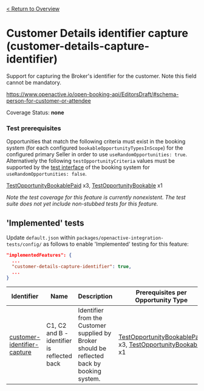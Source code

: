 [< Return to Overview](../../README.md)
# Customer Details identifier capture (customer-details-capture-identifier)

Support for capturing the Broker's identifier for the customer. Note this field cannot be mandatory.


https://www.openactive.io/open-booking-api/EditorsDraft/#schema-person-for-customer-or-attendee

Coverage Status: **none**
### Test prerequisites
Opportunities that match the following criteria must exist in the booking system (for each configured `bookableOpportunityTypesInScope`) for the configured primary Seller in order to use `useRandomOpportunities: true`. Alternatively the following `testOpportunityCriteria` values must be supported by the [test interface](https://openactive.io/test-interface/) of the booking system for `useRandomOpportunities: false`.

[TestOpportunityBookablePaid](https://openactive.io/test-interface#TestOpportunityBookablePaid) x3, [TestOpportunityBookable](https://openactive.io/test-interface#TestOpportunityBookable) x1

*Note the test coverage for this feature is currently nonexistent. The test suite does not yet include non-stubbed tests for this feature.*


## 'Implemented' tests

Update `default.json` within `packages/openactive-integration-tests/config/` as follows to enable 'Implemented' testing for this feature:

```json
"implementedFeatures": {
  ...
  "customer-details-capture-identifier": true,
  ...
}
```

| Identifier | Name | Description | Prerequisites per Opportunity Type |
|------------|------|-------------|---------------|
| [customer-identifier-capture](./implemented/customer-identifier-capture-test.js) | C1, C2 and B - identifier is reflected back | Identifier from the Customer supplied by Broker should be reflected back by booking system. | [TestOpportunityBookablePaid](https://openactive.io/test-interface#TestOpportunityBookablePaid) x3, [TestOpportunityBookable](https://openactive.io/test-interface#TestOpportunityBookable) x1 |


